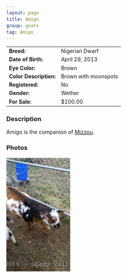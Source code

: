 ```yaml
---
layout: page
title: Amigo
group: goats
tag: Amigo
---
```


| | |
|:---|:---
|**Breed:**|Nigerian Dwarf
|**Date of Birth:**|April 29, 2013
|**Eye Color:**|Brown
|**Color Description:**|Brown with moonspots
|**Registered:**|No
|**Gender:**|Wether
|**For Sale:**|$100.00

### Description

Amigo is the companion of [Mizzou](/goats/RHV_Mizzou_Mystique).

### Photos

<img src="/images/goats/Amigo/1.jpg" alt="Image of Amigo" class="pic"/>


